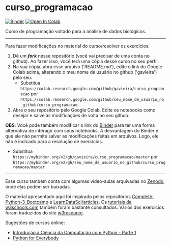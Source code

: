# curso_programacao

[![Binder](https://mybinder.org/badge_logo.svg)](https://mybinder.org/v2/gh/gavieira2/curso_programacao/master) [![Open In Colab](https://colab.research.google.com/assets/colab-badge.svg)](https://colab.research.google.com/github/gavieira2/curso_programacao)

Curso de programação voltado para a análise de dados biológicos.

----

Para fazer modificações no material do curso/resolver os exercícios:
1. Dê um ***fork*** nesse repositório (você vai precisar de uma conta no github). Ao fazer isso, você terá uma cópia desse curso no seu perfil.
2. Na sua cópia, abra esse arquivo ('README.md'), edite o link do Google Colab acima, alterando o meu nome de usuário no github ('gavieira') pelo seu.
    - Substitua `https://colab.research.google.com/github/gavieira/curso_programacao` por `https://colab.research.google.com/github/seu_nome_de_usuario_no_github/curso_programacao`.
3. Abra o seu repositório pelo Google Colab. Edite os notebooks como desejar e salve as modificações de volta no seu github.
  
**OBS**: Você pode também modificar o link do [Binder](https://mybinder.org/) para ter uma forma alternativa de interagir com seus notebooks. A desvantagem do Binder é que ele não permite salvar as modificações feitas em arquivos. Logo, ele não é indicado para a resolução de exercícios.
   - Substitua `https://mybinder.org/v2/gh/gavieira/curso_programacao/master` por `https://mybinder.org/v2/gh/seu_nome_de_usuario_no_github/curso_programacao/master`

----

Esse curso também conta com algumas video-aulas arquivadas no [Zenodo](https://doi.org/10.5281/zenodo.4043983), onde elas podem ser baixadas.

O material apresentado aqui foi inspirado pelos repositórios [Complete-Python-3-Bootcamp](https://github.com/Pierian-Data/Complete-Python-3-Bootcamp) e [LearnDataSci/articles](https://github.com/LearnDataSci/articles). Os [tutoriais da w3schools.com](https://www.w3schools.com/python/) também foram bastante consultados. Vários dos exercícios foram traduzidos do site [w3resource](https://www.w3resource.com/python-exercises/).

Sugestões de cursos online:
  - [Introdução à Ciência da Computação com Python - Parte 1](https://www.coursera.org/learn/ciencia-computacao-python-conceitos)
  - [Python for Everybody](https://www.coursera.org/specializations/python)
